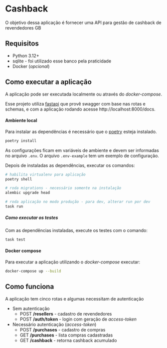 # Cashback

O objetivo dessa aplicação é fornecer uma API para gestão de cashback de revendedores GB

## Requisitos

- Python 3.12+
- sqlite - foi utilizado esse banco pela praticidade
- Docker (_opcional_)

## Como executar a aplicação

A aplicação pode ser executada localmente ou através do *docker-compose*.

Esse projeto utiliza [fastapi](https://fastapi.tiangolo.com/) que provê swagger com base nas rotas e schemas, e com a aplicação rodando acesse http://localhost:8000/docs.

#### Ambiente local

Para instalar as dependências é necessário que o [poetry](https://python-poetry.org/) esteja instalado.

```sh
poetry install
```

As configurações ficam em variáveis de ambiente e devem ser informadas no arquivo `.env`. O arquivo `.env-example` tem um exemplo de configuração.

Depois de instaladas as dependências, executar os comandos:
```sh
# habilita virtualenv para aplicação
poetry shell

# roda migrations - necessário somente na instalação
alembic upgrade head

# roda aplicação no modo produção - para dev, alterar run por dev
task run
```

##### Como executar os testes

Com as dependências instaladas, execute os testes com o comando:
```sh
task test
```

#### Docker compose

Para executar a aplicação utilizando o _docker-compose_ executar:
```sh
docker-compose up --build
```

## Como funciona

A aplicação tem cinco rotas e algumas necessitam de autenticação
- Sem autenticação
  - POST **/resellers** - cadastro de revendedores
  - POST **/auth/token** - login com geração de _access-token_
- Necessário autenticação (_access-token_)
  - POST **/purchases** - cadastro de compras
  - GET **/purchases** - lista compras cadastradas
  - GET **/cashback** - retorna cashback acumulado






